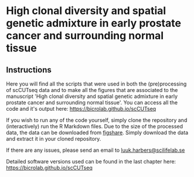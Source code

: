 # High clonal diversity and spatial genetic admixture in early prostate cancer and surrounding normal tissue

## Instructions

Here you will find all the scripts that were used in both the (pre)processing of scCUTseq data and to make all the figures that are associated to the manuscript 'High clonal diversity and spatial genetic admixture in early prostate cancer and surrounding normal tissue'. You can access all the code and it's output here: https://bicrolab.github.io/scCUTseq

If you wish to run any of the code yourself, simply clone the repository and (interactively) run the R Markdown files. Due to the size of the processed data, the data can be downloaded from [figshare](https://doi.org/10.6084/m9.figshare.23675517). Simply download the data and extract it in your cloned repository.

If there are any issues, please send an email to luuk.harbers@scilifelab.se

Detailed software versions used can be found in the last chapter here: https://bicrolab.github.io/scCUTseq
